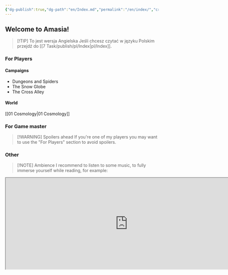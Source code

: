 ```yaml
---
{"dg-publish":true,"dg-path":"en/Index.md","permalink":"/en/index/","created":"2025-02-11T14:57:13.890+01:00","updated":"2025-02-28T13:37:51.329+01:00"}
---
```



## Welcome to Amasia!
> [!TIP] To jest wersja Angielska
> Jeśli chcesz czytać w języku Polskim przejdź do [[7 Task/publish/pl/Index\|pl/Index]].

### For Players
#### Campaigns
- Dungeons and Spiders 
- The Snow Globe
- The Cross Alley

#### World
[[01 Cosmology\|01 Cosmology]]

### For Game master
> [!WARNING] Spoilers ahead
> If you're one of my players you may want to use the "For Players" section to avoid spoilers.

### Other
> [!NOTE] Ambience
> I recommend to listen to some music, to fully immerse yourself while reading, for example: 
<iframe src="https://embed.tidal.com/albums/52661671" width="800" height="300" allow="encrypted-media" sandbox="allow-same-origin allow-scripts allow-forms allow-popups" title="TIDAL Embed Player" />
